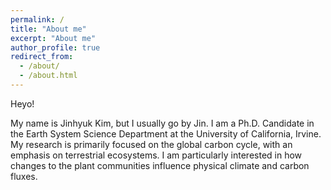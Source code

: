 ```yaml
---
permalink: /
title: "About me"
excerpt: "About me"
author_profile: true
redirect_from: 
  - /about/
  - /about.html
---
```


Heyo!

My name is Jinhyuk Kim, but I usually go by Jin. I am a Ph.D. Candidate in the Earth System Science Department at the University of 
California, Irvine. My research is primarily focused on the global carbon cycle, with an emphasis on terrestrial ecosystems. I am particularly interested in how changes to the plant communities influence physical climate and carbon fluxes.
